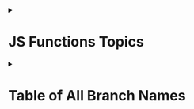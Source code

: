 <details>
<summary><h1>
 JS Functions Topics
</h1></summary>

- [ ] What and Why JavaScript Functions
- [ ] Clarifying Terminologies(function vs methods, parameter vs arguments, and many more!)
- [ ] Function Declarations
- [ ] Function Executions
- [ ] Default Parameter
- [ ] Rest Parameter
- [ ] Call Stack
- [ ] Arrow Function
- [ ] Nested Function
- [ ] Function Scope
- [ ] Closure
- [ ] Callback Function
- [ ] Higher-Order Function
- [ ] Pure Function
- [ ] IIFE
- [ ] Recursion
</details>

<details ><summary><h1>Table of All Branch Names</h1></summary>

| Branch Name [shortcut] | Branch Name                     | Details                  |
| ---------------------- | ------------------------------- | ------------------------ |
| `js-topic-01-func`     | js-topic-01-function            | JavaScript functions     |
| `js-topic-02-term`     | js-topic-02-terminology         | clarifying terminologies |
| `js-topic-03-decl`     | js-topic-03-declaration         | function declarations    |
| `js-topic-04-exec`     | js-topic-04-execution           | function executions      |
| `js-topic-05-def`      | js-topic-05-default             | default parameter        |
| `js-topic-06-rst`      | js-topic-06-rest                | rest parameter           |
| `js-topic-07-cs`       | js-topic-07-callstack           | call stack               |
| `js-topic-08-arw`      | js-topic-08-arrow               | arrow function           |
| `js-topic-09-nst`      | js-topic-09-nested              | nested function          |
| `js-topic-10-scp`      | js-topic-10-scope               | function scope           |
| `js-topic-11-cl`       | js-topic-11-closure             | closure                  |
| `js-topic-12-cb`       | js-topic-12-callback            | callback function        |
| `js-topic-13-ho`       | js-topic-13-higherorder         | higher-order function    |
| `js-topic-14-pr`       | js-topic-14-pure                | pure function            |
| `js-topic-15-if`       | js-topic-15-iife                | IIFE                     |
| `js-topic-16-rec`      | js-topic-16-recursion           | recursion                |
| `js-topic-17-awp`      | js-topic-17-async-await-promise | async & await, promises  |

</details>
